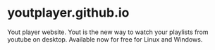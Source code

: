 # youtplayer.github.io

Yout player website. Yout is the new way to watch your playlists from youtube on desktop. Available now for free for Linux and Windows.
